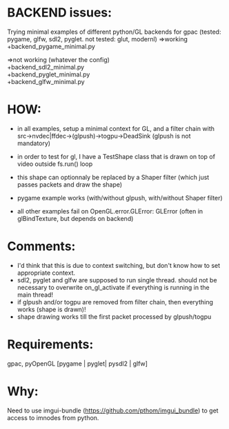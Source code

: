 BACKEND issues:
==============
Trying minimal examples of different python/GL backends for gpac (tested: pygame, glfw, sdl2, pyglet. not tested: glut, modernl)
=>working 
+backend_pygame_minimal.py  

=>not working (whatever the config)  
+backend_sdl2_minimal.py  
+backend_pyglet_minimal.py  
+backend_glfw_minimal.py  

HOW:
====
+ in all examples, setup a minimal context for GL, and a filter chain with
src->nvdec|ffdec->(glpush)->togpu->DeadSink (glpush is not mandatory)
+ in order to test for gl, I have a TestShape class that is drawn on top of video outside fs.run() loop
+ this shape can optionnaly be replaced by a Shaper filter (which just passes packets and draw the shape)

+ pygame example works (with/without glpush, with/without Shaper filter)
+ all other examples fail on OpenGL.error.GLError: GLError (often in glBindTexture, but depends on backend)

Comments:
=========
+ I'd think that this is due to context switching, but don't know how to set appropriate context. 
+ sdl2, pyglet and glfw are supposed to run single thread. should not be necessary to overwrite on_gl_activate if everything is running in the main thread!
+ if glpush and/or togpu are removed from filter chain, then everything works (shape is drawn)!
+ shape drawing works till the first packet processed by glpush/togpu
  
Requirements:
=============
gpac, pyOpenGL [pygame | pyglet| pysdl2 | glfw]  

Why:
====
Need to use imgui-bundle (https://github.com/pthom/imgui_bundle) to get access to imnodes from python.
